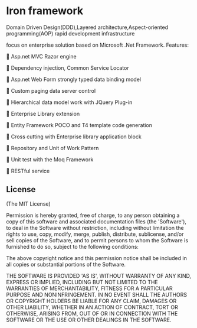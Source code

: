 Iron framework
=============

Domain Driven Design(DDD),Layered architecture,Aspect-oriented programming(AOP) rapid development infrastructure

focus on enterprise solution based on Microsoft .Net Framework. Features:

 Asp.net MVC Razor engine
   
 Dependency injection, Common Service Locator 

 Asp.net Web Form strongly typed data binding model

 Custom paging data server control 

 Hierarchical data model work with JQuery Plug-in

 Enterprise Library extension 

 Entity Framework POCO and T4 template code generation 

 Cross cutting with Enterprise library application block 

 Repository and Unit of Work Pattern 

 Unit test with the Moq Framework 

 RESTful service 


## License
(The MIT License)

Permission is hereby granted, free of charge, to any person obtaining
a copy of this software and associated documentation files (the
'Software'), to deal in the Software without restriction, including
without limitation the rights to use, copy, modify, merge, publish,
distribute, sublicense, and/or sell copies of the Software, and to
permit persons to whom the Software is furnished to do so, subject to
the following conditions:

The above copyright notice and this permission notice shall be
included in all copies or substantial portions of the Software.

THE SOFTWARE IS PROVIDED 'AS IS', WITHOUT WARRANTY OF ANY KIND,
EXPRESS OR IMPLIED, INCLUDING BUT NOT LIMITED TO THE WARRANTIES OF
MERCHANTABILITY, FITNESS FOR A PARTICULAR PURPOSE AND NONINFRINGEMENT.
IN NO EVENT SHALL THE AUTHORS OR COPYRIGHT HOLDERS BE LIABLE FOR ANY
CLAIM, DAMAGES OR OTHER LIABILITY, WHETHER IN AN ACTION OF CONTRACT,
TORT OR OTHERWISE, ARISING FROM, OUT OF OR IN CONNECTION WITH THE
SOFTWARE OR THE USE OR OTHER DEALINGS IN THE SOFTWARE.